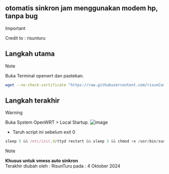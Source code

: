 ## otomatis sinkron jam menggunakan modem hp, tanpa bug
> [!IMPORTANT]
> Credit to : risunturu

## Langkah utama
> [!NOTE]
> Buka Terminal openwrt dan pastekan.
```bash
wget --no-check-certificate "https://raw.githubusercontent.com/risunCode/Risun-OWRT-Archive/refs/heads/main/sun_hp_sync.sh" -O /usr/bin/sun_hp_sync.sh && chmod +x /usr/bin/sun_hp_sync.sh
```
## Langkah terakhir
> [!WARNING]
> Buka System OpenWRT > Local Startup.
> ![image](https://github.com/user-attachments/assets/a1fa7bb3-269b-4b68-81f7-ac756c5a9783)
- Taruh script ini sebelum exit 0
```javascript
sleep 5 && /etc/init.d/ttyd restart && sleep 3 && chmod +x /usr/bin/sun_hp_sync.sh && sun_hp_sync.sh
```

> [!NOTE]
> **Khusus untuk vmess auto sinkron**      
> Terakhir diubah oleh : RisunTuru
> pada : 4 Oktober 2024    
